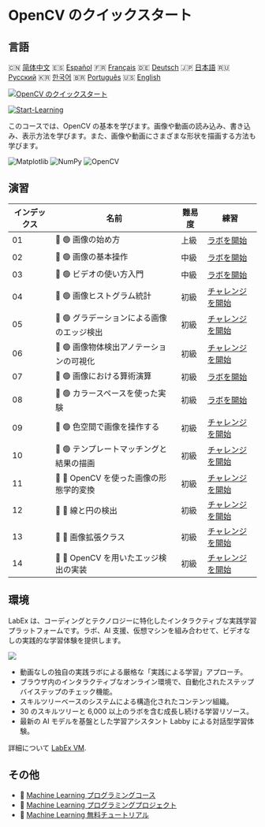 # OpenCV のクイックスタート

## 言語

🇨🇳 [简体中文](README_zh.md) 🇪🇸 [Español](README_es.md) 🇫🇷 [Français](README_fr.md) 🇩🇪 [Deutsch](README_de.md) 🇯🇵 [日本語](README_ja.md) 🇷🇺 [Русский](README_ru.md) 🇰🇷 [한국어](README_ko.md) 🇧🇷 [Português](README_pt.md) 🇺🇸 [English](README.md) 

[![OpenCV のクイックスタート](https://cover-creator.labex.io/quick-start-with-opencv.png?lang=ja)](https://labex.io/ja/courses/quick-start-with-opencv)

[![Start-Learning](https://img.shields.io/badge/Start-Learning-whitesmoke?style=for-the-badge)](https://labex.io/ja/courses/quick-start-with-opencv)

このコースでは、OpenCV の基本を学びます。画像や動画の読み込み、書き込み、表示方法を学びます。また、画像や動画にさまざまな形状を描画する方法も学びます。

![Matplotlib](https://img.shields.io/badge/Matplotlib-whitesmoke?style=for-the-badge&logo=matplotlib)
![NumPy](https://img.shields.io/badge/NumPy-whitesmoke?style=for-the-badge&logo=numpy)
![OpenCV](https://img.shields.io/badge/OpenCV-whitesmoke?style=for-the-badge&logo=opencv)


## 演習

|   インデックス | 名前                                       | 難易度   | 練習                                                                                                                                 |
|----------------|--------------------------------------------|----------|--------------------------------------------------------------------------------------------------------------------------------------|
|             01 | 📖 🟢 画像の始め方                         | 上級     | <a target='_blank' href='https://labex.io/ja/tutorials/opencv-getting-started-with-images-8438'>ラボを開始</a>                       |
|             02 | 📖 🟢 画像の基本操作                       | 中級     | <a target='_blank' href='https://labex.io/ja/tutorials/opencv-basic-operations-on-image-67174'>ラボを開始</a>                        |
|             03 | 📖 🟢 ビデオの使い方入門                   | 中級     | <a target='_blank' href='https://labex.io/ja/tutorials/opencv-getting-started-with-videos-14766'>ラボを開始</a>                      |
|             04 | 🎯 🟢 画像ヒストグラム統計                 | 初級     | <a target='_blank' href='https://labex.io/ja/labs/matplotlib-image-histogram-statistics-259076'>チャレンジを開始</a>                 |
|             05 | 🎯 🟢 グラデーションによる画像のエッジ検出 | 初級     | <a target='_blank' href='https://labex.io/ja/labs/numpy-find-image-edges-by-gradients-259151'>チャレンジを開始</a>                   |
|             06 | 🎯 🟢 画像物体検出アノテーションの可視化   | 初級     | <a target='_blank' href='https://labex.io/ja/labs/opencv-visualizing-image-object-detection-annotations-136088'>チャレンジを開始</a> |
|             07 | 📖 🟢 画像における算術演算                 | 初級     | <a target='_blank' href='https://labex.io/ja/tutorials/opencv-arithmetic-operations-on-images-38502'>ラボを開始</a>                  |
|             08 | 📖 🟢 カラースペースを使った実験           | 初級     | <a target='_blank' href='https://labex.io/ja/tutorials/opencv-lab-working-with-color-spaces-21417'>ラボを開始</a>                    |
|             09 | 🎯 🟢 色空間で画像を操作する               | 初級     | <a target='_blank' href='https://labex.io/ja/labs/opencv-play-images-with-color-spaces-8836'>チャレンジを開始</a>                    |
|             10 | 🎯 🟢 テンプレートマッチングと結果の描画   | 初級     | <a target='_blank' href='https://labex.io/ja/labs/opencv-template-matching-and-drawing-results-9683'>チャレンジを開始</a>            |
|             11 | 🎯 🔵 OpenCV を使った画像の形態学的変換    | 初級     | <a target='_blank' href='https://labex.io/ja/labs/opencv-morphological-image-transformations-with-opencv-9677'>チャレンジを開始</a>  |
|             12 | 🎯 🔵 線と円の検出                         | 初級     | <a target='_blank' href='https://labex.io/ja/labs/opencv-lines-and-circles-detection-13393'>チャレンジを開始</a>                     |
|             13 | 🎯 🔵 画像拡張クラス                       | 初級     | <a target='_blank' href='https://labex.io/ja/labs/opencv-image-augmentation-class-107208'>チャレンジを開始</a>                       |
|             14 | 🎯 🔵 OpenCV を用いたエッジ検出の実装      | 初級     | <a target='_blank' href='https://labex.io/ja/labs/opencv-implementing-opencv-edge-detection-13391'>チャレンジを開始</a>              |

## 環境

LabEx は、コーディングとテクノロジーに特化したインタラクティブな実践学習プラットフォームです。ラボ、AI 支援、仮想マシンを組み合わせて、ビデオなしの実践的な学習体験を提供します。

![](https://tutorial-screenshot.getvm.io/images/vm-1725247253.png)

- 動画なしの独自の実践ラボによる厳格な「実践による学習」アプローチ。
- ブラウザ内のインタラクティブなオンライン環境で、自動化されたステップバイステップのチェック機能。
- スキルツリーベースのシステムによる構造化されたコンテンツ組織。
- 30 のスキルツリーと 6,000 以上のラボを含む成長し続ける学習リソース。
- 最新の AI モデルを基盤とした学習アシスタント Labby による対話型学習体験。

詳細について [LabEx VM](https://support.labex.io/using-labex/virtual-machine).

## その他

- 🔗 [Machine Learning プログラミングコース](https://github.com/labex-labs/awesome-programming-courses)
- 🔗 [Machine Learning プログラミングプロジェクト](https://github.com/labex-labs/awesome-programming-projects)
- 🔗 [Machine Learning 無料チュートリアル](https://github.com/labex-labs/ml-free-tutorials)

